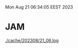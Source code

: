 Mon Aug 21 06:34:05 EEST 2023
# JAM
<a href='./cache/202308/21_06.log'>./cache/202308/21_06.log</a>
